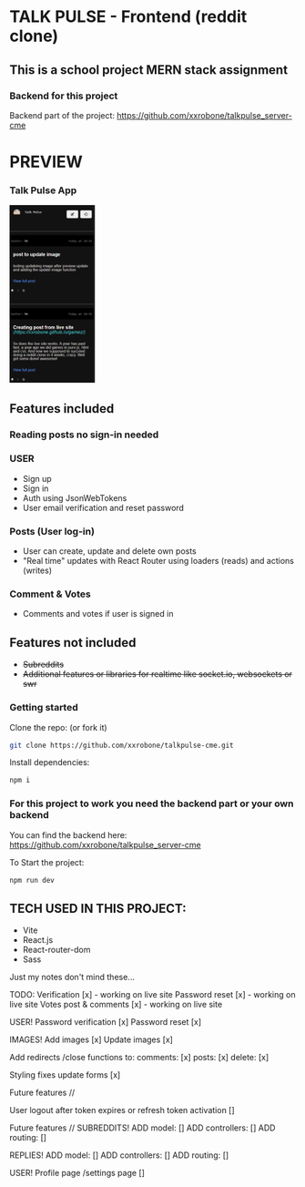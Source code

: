 # TALK PULSE - Frontend (reddit clone)

## This is a school project MERN stack assignment

### Backend for this project
Backend part of the project: https://github.com/xxrobone/talkpulse_server-cme

# PREVIEW
### Talk Pulse App 
<img src="src/assets/talkpulse.gif" alt="Project image" width="150">

## Features included

### Reading posts no sign-in needed

### USER
- Sign up
- Sign in
- Auth using JsonWebTokens
- User email verification and reset password

### Posts (User log-in)
- User can create, update and delete own posts 
- "Real time" updates with React Router using loaders (reads) and actions (writes)

### Comment & Votes
- Comments and votes if user is signed in

## Features not included
- ~~Subreddits~~ 
- ~~Additional features or libraries for realtime like socket.io, websockets or swr~~

### Getting started

Clone the repo: (or fork it)

```sh
git clone https://github.com/xxrobone/talkpulse-cme.git
```
Install dependencies:

```sh
npm i
```
### For this project to work you need the backend part or your own backend
You can find the backend here: https://github.com/xxrobone/talkpulse_server-cme

To Start the project:    
```sh
npm run dev
```


## TECH USED IN THIS PROJECT:
- Vite
- React.js
- React-router-dom
- Sass

Just my notes don't mind these...

TODO:
Verification [x] - working on live site
Password reset [x] - working on live site
Votes post & comments [x] - working on live site

USER!
Password verification [x]
Password reset [x]

IMAGES! 
Add images [x]
Update images [x]

Add redirects /close functions to:
comments:   [x]
posts:      [x]
delete:     [x]

Styling fixes update forms [x]

Future features // 

User logout after token expires or refresh token activation []

Future features // 
SUBREDDITS!
ADD model:              []
ADD controllers:        []
ADD routing:            []


REPLIES!
ADD model:              []
ADD controllers:        []
ADD routing:            []

USER!
Profile page /settings page []